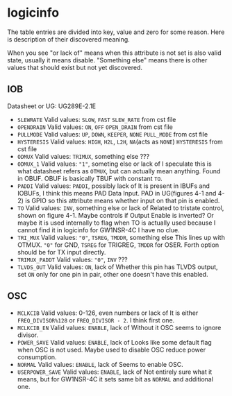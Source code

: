 # logicinfo

The table entries are divided into key, value and zero for some reason.
Here is description of their discovered meaning.

When you see "or lack of" means when this attribute is not set is also valid state, usually it means disable.
"Something else" means there is other values that should exist but not yet discovered.

## IOB
Datasheet or UG: UG289E-2.1E

- `SLEWRATE`
Valid values: `SLOW`, `FAST`
`SLEW_RATE` from cst file
- `OPENDRAIN`
Valid values: `ON`, `OFF`
`OPEN_DRAIN` from cst file
- `PULLMODE`
Valid values: `UP`, `DOWN`, `KEEPER`, `NONE`
`PULL_MODE` from cst file
- `HYSTERESIS`
Valid values: `HIGH`, `H2L`, `L2H`, `NA`(acts as `NONE`)
`HYSTERESIS` from cst file
- `ODMUX`
Valid values: `TRIMUX`, something else
???
- `ODMUX_1`
Valid values: `"1"`, someting else or lack of
I speculate this is what datasheet refers as `OTMUX`, but can actually mean anything.
Found in OBUF. OBUF is basically TBUF with constant `TO`.
- `PADDI`
Valid values: `PADDI`, possibly lack of
It is present in IBUFs and IOBUFs, I think this means PAD Data Input.
PAD in UG(figures 4-1 and 4-2) is GPIO so this attribute means whether input on that pin is enabled.
- `TO`
Valid values: `INV`, something else or lack of
Related to tristate control, shown on figure 4-1.
Maybe controls if Output Enable is inverted? Or maybe it is used internally to flag when TO is actually used because I cannot find it in logicinfo for GW1NSR-4C
I have no clue.
- `TRI_MUX`
Valid values: `"0"`, `TSREG`, `TMDDR`, something else
This lines up with OTMUX.
`"0"` for GND, `TSREG` for TRIGREG, `TMDDR` for OSER.
Forth option should be for TX input directly.
- `TRIMUX_PADDT`
Valid values: `"0"`, `INV`
???
- `TLVDS_OUT`
Valid values: `ON`, lack of
Whether this pin has TLVDS output, set `ON` only for one pin in pair, other one doesn't have this enabled.

## OSC

- `MCLKCIB`
Valid values: 0-126, even numbers or lack of
It is either `FREQ_DIVISOR%128` or `FREQ_DIVISOR - 2`. I think first one.
- `MCLKCIB_EN`
Valid values: `ENABLE`, lack of
Without it OSC seems to ignore divisor.
- `POWER_SAVE`
Valid values: `ENABLE`, lack of
Looks like some default flag when OSC is not used.
Maybe used to disable OSC reduce power consumption.
- `NORMAL`
Valid values: `ENABLE`, lack of
Seems to enable OSC.
- `USERPOWER_SAVE`
Valid values: `ENABLE`, lack of
Not entirely sure what it means, but for GW1NSR-4C it sets same bit as `NORMAL` and additional one.

